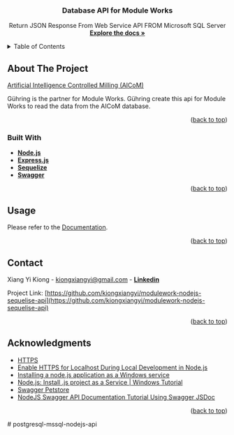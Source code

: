 <h3 align="center">Database API for Module Works</h3>

  <p align="center">
    Return JSON Response From Web Service API FROM Microsoft SQL Server
    <br />
    <a href="https://github.com/kiongxiangyi/modulework-nodejs-sequelise-api"><strong>Explore the docs »</strong></a>
    <br />
  </p>
</div>

<!-- TABLE OF CONTENTS -->
<details>
  <summary>Table of Contents</summary>
  <ol>
    <li>
      <a href="#about-the-project">About The Project</a>
      <ul>
        <li><a href="#built-with">Built With</a></li>
      </ul>
    </li>
    <li><a href="#usage">Usage</a></li>
    <li><a href="#contact">Contact</a></li>
    <li><a href="#acknowledgments">Acknowledgments</a></li>
  </ol>
</details>

<!-- ABOUT THE PROJECT -->

## About The Project

[Artificial Intelligence Controlled Milling (AICoM)](https://www.moduleworks.com/aicom/)

Gühring is the partner for Module Works. Gühring create this api for Module Works to read the data from the AICoM database.

<p align="right">(<a href="#readme-top">back to top</a>)</p>

### Built With

- <a href="https://nodejs.org/en"><strong>Node.js</strong></a>
- <a href="https://expressjs.com/en/"><strong>Express.js</strong></a>
- <a href="https://sequelize.org/"><strong>Sequelize</strong></a>
- <a href="https://swagger.io/"><strong>Swagger</strong></a>

<p align="right">(<a href="#readme-top">back to top</a>)</p>

<!-- USAGE EXAMPLES -->

## Usage

Please refer to the [Documentation](https://localhost:8004/api-docs/).

<p align="right">(<a href="#readme-top">back to top</a>)</p>

<!-- CONTACT -->

## Contact

Xiang Yi Kiong - kiongxiangyi@gmail.com - <a href="https://www.linkedin.com/in/kiongxiangyi/"><strong>Linkedin</strong></a>

Project Link: [https://github.com/kiongxiangyi/modulework-nodejs-sequelise-api](https://github.com/kiongxiangyi/modulework-nodejs-sequelise-api)

<p align="right">(<a href="#readme-top">back to top</a>)</p>

<!-- ACKNOWLEDGMENTS -->

## Acknowledgments

- [HTTPS](https://nodejs.org/api/https.html)
- [Enable HTTPS for Localhost During Local Development in Node.js](https://javascript.plainenglish.io/enable-https-for-localhost-during-local-development-in-node-js-96204453d72b)
- [Installing a node.js application as a Windows service](https://eysermans.com/post/installing-a-node-application-as-a-windows-service)
- [Node.js: Install .js project as a Service | Windows Tutorial](https://www.youtube.com/watch?v=1smy9yyme1Y)
- [Swagger Petstore](https://petstore.swagger.io/#/pet/findPetsByStatus)
- [NodeJS Swagger API Documentation Tutorial Using Swagger JSDoc](https://www.youtube.com/watch?v=S8kmHtQeflo&t=444s)

<p align="right">(<a href="#readme-top">back to top</a>)</p>
# postgresql-mssql-nodejs-api

